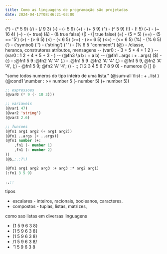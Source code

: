 ```yaml
---
title: Como as linguagens de programação são projetadas
date: 2024-04-17T08:46:21-03:00
---
```


(\*) - (\* 5 9)
(/) - (/ 9 3)
(-) - (- 5 9)
(+) - (+ 5 9)
(^) - (^ 5 9)
(!) - (! 5)
(~) - (~ 16 4)
(¬) - (¬ true)
(&) - (& true false)
(|) - (| true false)
(=) - (5 = 5)
(==) - (5 == '5')
(>) - (> 6 5)
(<) - (< 6 5)
(>=) - (>= 6 5)
(<=) - (<= 6 5)
(%) - (% 6 5)
(') - ('symbol)
('') - ('string')
("") - (% 6 5 "comment")
(@) - /classe, heranca, construtores
atributos, mensagens
-- (var0 : - 3 + 5 \* 4 + 1 2 )
-- (var0 : 1 2 + 4 \* 5 + 3 - )
-- (@fn3 \a b : + a b)
-- (@fn1 \..args : + ..args)
($) -
(:) - :@fn1 5 9 :@fn2 'A' '4'
(.) - .@fn1 5 9 .@fn2 'A' '4'
(,) - @fn1 5 9, @fn2 'A' '4',
(;) - @fn1 5 9; @fn2 'A' '4';
(\) - :;
(1 2 3 4 5 6 7 8 9 0) - numeros
{} [] ()

"some todos numeros do tipo inteiro de uma lista."
(@sum-all \list : + ..list )
(@cond1 \number : >= number 5
(- number 5)
(+ number 5))

```lisp
;; expressoes
(@var0 (* 9 (- 10 3)))

;; variaveis
(@var1 47)
(@var2 'string')
(@var3 2.6)

;; funcoes
(@fn1 arg1 arg2 (+ arg1 arg2))
(@fn1 ..args (+ ..args))
(@fn1 number (+:
    ,fn1 (- number 1)
    ,fn1 (- number 2)
))
(@$,;.:?\)

(@fn1 arg1 arg2 arg3 :+ arg3 :* arg2 arg1)
(:fn1 3 5 9)

.,;:
```

tipos

- escalares - inteiros, racionais, booleanos, caracteres.
- compostos - tuplas, listas, matrizes,

como sao listas em diversas linguagens

- {1 5 9 6 3 8}
- [1 5 9 6 3 8]
- (1 5 9 6 3 8)
- /1 5 9 6 3 8/
- '1 5 9 6 3 8
